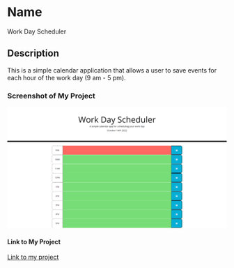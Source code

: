 # Name
Work Day Scheduler

## Description
This is a simple calendar application that allows a user to save events for each hour of the work day (9 am - 5 pm).

### Screenshot of My Project
<img src="./images/work-day-scheduler1.png" alt="screenshot of my page">


#### Link to My Project
<a href="https://jrettinger.github.io/work-day-scheduler/" target= blank>Link to my project</a>